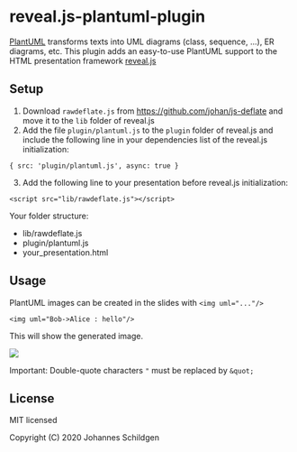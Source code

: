 # reveal.js-plantuml-plugin

[PlantUML](https://plantuml.com/) transforms texts into UML diagrams (class, sequence, ...), ER diagrams, etc. This plugin adds an easy-to-use PlantUML support to the HTML presentation framework [reveal.js](https://github.com/hakimel/reveal.js)

## Setup

1. Download `rawdeflate.js` from https://github.com/johan/js-deflate and move it to the `lib` folder of reveal.js
2. Add the file `plugin/plantuml.js` to the `plugin` folder of reveal.js and include the following line in your dependencies list of the reveal.js initialization:

```
{ src: 'plugin/plantuml.js', async: true }
```
3. Add the following line to your presentation before reveal.js initialization:
```
<script src="lib/rawdeflate.js"></script>
```

Your folder structure:
* lib/rawdeflate.js
* plugin/plantuml.js
* your_presentation.html

## Usage

PlantUML images can be created in the slides with `<img uml="..."/>` 

```<img uml="Bob->Alice : hello"/>```

This will show the generated image.

![](http://www.plantuml.com/plantuml/img/SyfFqhLppCbCJbMmKiX8pSd91m00)

Important: Double-quote characters `"` must be replaced by `&quot;` 
 
## License

MIT licensed

Copyright (C) 2020 Johannes Schildgen
